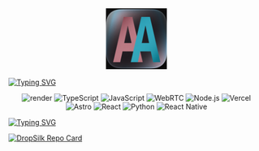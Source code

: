 <div align="center">
<img src="https://raw.githubusercontent.com/medy17/medy17/refs/heads/main/readme-assets/AA.webp" alt="My Logo" width="120" />
</div>

[![Typing SVG](https://readme-typing-svg.demolab.com?font=IBM+Plex+Mono&weight=600&duration=3000&pause=1000&color=F5A9B8&width=435&lines=My+Stack)](https://git.io/typing-svg)
<div align="center">
  <img src="https://img.shields.io/badge/Render-46E3B7?style=for-the-badge&logo=render&logoColor=white" alt="render"/>
  <img src="https://img.shields.io/badge/TypeScript-3178C6?style=for-the-badge&logo=typescript&logoColor=white" alt="TypeScript"/>
  <img src="https://img.shields.io/badge/JavaScript-F7DF1E?style=for-the-badge&logo=javascript&logoColor=black" alt="JavaScript"/>
  <img src="https://img.shields.io/badge/WebRTC-333333?style=for-the-badge&logo=webrtc&logoColor=white" alt="WebRTC"/>
  <img src="https://img.shields.io/badge/Node.js-339933?style=for-the-badge&logo=nodedotjs&logoColor=white" alt="Node.js"/>
  <img src="https://img.shields.io/badge/Vercel-000000?style=for-the-badge&logo=vercel&logoColor=white" alt="Vercel"/>
  <img src="https://img.shields.io/badge/Astro-FF5D01?style=for-the-badge&logo=astro&logoColor=white" alt="Astro"/>
  <img src="https://img.shields.io/badge/React-20232A?style=for-the-badge&logo=react&logoColor=61DAFB" alt="React"/>
  <img src="https://img.shields.io/badge/Python-3776AB?style=for-the-badge&logo=python&logoColor=white" alt="Python"/>
  <img src="https://img.shields.io/badge/React_Native-20232A?style=for-the-badge&logo=react&logoColor=61DAFB" alt="React Native"/>
</div>

[![Typing SVG](https://readme-typing-svg.demolab.com?font=IBM+Plex+Mono&weight=600&duration=3000&pause=1000&color=F5A9B8&width=435&lines=Active+Projects)](https://git.io/typing-svg)

[![DropSilk Repo Card](https://github-readme-stats.vercel.app/api/pin/?username=medy17&repo=dropsilk&bg_color=1F222E&title_color=5bcefa&icon_color=5bcefa&text_color=f5a9b8&border_color=5bcefa&show_owner=true)](https://github.com/medy17/dropsilk)

